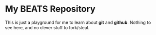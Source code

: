 # My BEATS Repository

This is just a playground for me to learn about **git** and **github**.  Nothing to see here, and no clever stuff to fork/steal.
